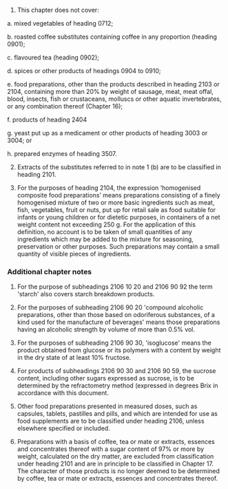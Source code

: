 1. This chapter does not cover:

a. mixed vegetables of heading 0712;

b. roasted coffee substitutes containing coffee in any proportion (heading 0901);

c. flavoured tea (heading 0902);

d. spices or other products of headings 0904 to 0910;

e. food preparations, other than the products described in heading 2103 or 2104, containing more than 20% by weight of sausage, meat, meat offal, blood, insects, fish or crustaceans, molluscs or other aquatic invertebrates, or any combination thereof (Chapter 16);

f. products of heading 2404

g. yeast put up as a medicament or other products of heading 3003 or 3004; or

h. prepared enzymes of heading 3507.

2. Extracts of the substitutes referred to in note 1 (b) are to be classified in heading 2101.

3. For the purposes of heading 2104, the expression ‘homogenised composite food preparations’ means preparations consisting of a finely homogenised mixture of two or more basic ingredients such as meat, fish, vegetables, fruit or nuts, put up for retail sale as food suitable for infants or young children or for dietetic purposes, in containers of a net weight content not exceeding 250 g. For the application of this definition, no account is to be taken of small quantities of any ingredients which may be added to the mixture for seasoning, preservation or other purposes. Such preparations may contain a small quantity of visible pieces of ingredients.

### Additional chapter notes

1. For the purpose of subheadings 2106 10 20 and 2106 90 92 the term 'starch' also covers starch breakdown products.

2. For the purposes of subheading 2106 90 20 'compound alcoholic preparations, other than those based on odoriferous substances, of a kind used for the manufacture of beverages' means those preparations having an alcoholic strength by volume of more than 0.5% vol.

3. For the purposes of subheading 2106 90 30, 'isoglucose' means the product obtained from glucose or its polymers with a content by weight in the dry state of at least 10% fructose.

4. For products of subheadings 2106 90 30 and 2106 90 59, the sucrose content, including other sugars expressed as sucrose, is to be determined by the refractometry method (expressed in degrees Brix in accordance with this document.

5. Other food preparations presented in measured doses, such as capsules, tablets, pastilles and pills, and which are intended for use as food supplements are to be classified under heading 2106, unless elsewhere specified or included.

6. Preparations with a basis of coffee, tea or mate or extracts, essences and concentrates thereof with a sugar content of 97% or more by weight, calculated on the dry matter, are excluded from classification under heading 2101 and are in principle to be classified in Chapter 17. The character of those products is no longer deemed to be determined by coffee, tea or mate or extracts, essences and concentrates thereof.
